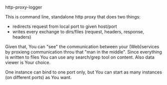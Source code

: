 http-proxy-logger

This is command line, standalone http proxy that does two things:
- redirects request from local port to given host/port
- writes every exchange to dirs/files (request, headers, response, headers)

Given that, You can "see" the communication between your (Web)services by proxieng communication throu that "man in the middle".
Since everything is written to files You can use any search/grep tool on content. Also data viewer is Your choice.

One instance can bind to one port only, but You can start as many instances (on different ports) as You want.
